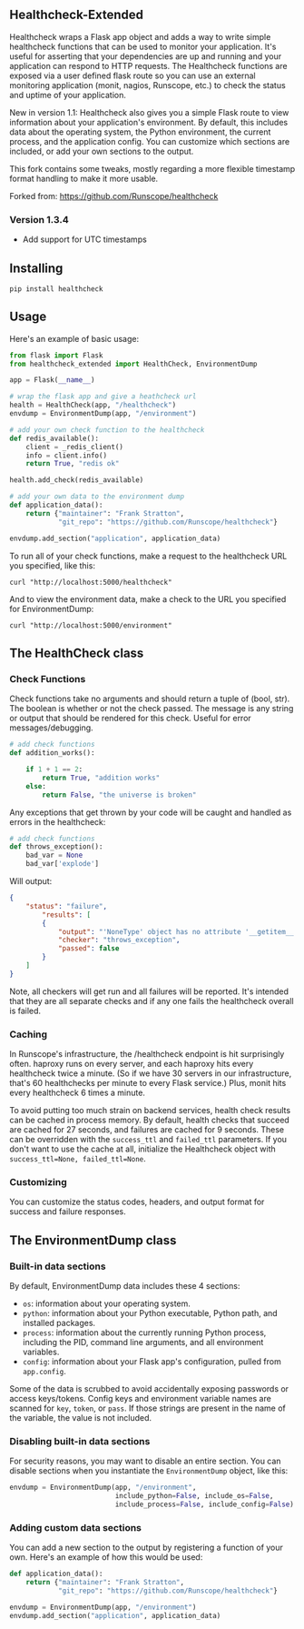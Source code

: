 Healthcheck-Extended
----------

Healthcheck wraps a Flask app object and adds a way to write simple healthcheck
functions that can be used to monitor your application. It's useful for
asserting that your dependencies are up and running and your application can
respond to HTTP requests. The Healthcheck functions are exposed via a user
defined flask route so you can use an external monitoring application (monit,
nagios, Runscope, etc.) to check the status and uptime of your application.

New in version 1.1: Healthcheck also gives you a simple Flask route to view
information about your application's environment. By default, this includes
data about the operating system, the Python environment, the current process,
and the application config. You can customize which sections are included, or
add your own sections to the output.

This fork contains some tweaks, mostly regarding a more flexible timestamp
format handling to make it more usable.

Forked from: https://github.com/Runscope/healthcheck

### Version 1.3.4
- Add support for UTC timestamps

## Installing

```
pip install healthcheck

```

## Usage

Here's an example of basic usage:

```python
from flask import Flask
from healthcheck_extended import HealthCheck, EnvironmentDump

app = Flask(__name__)

# wrap the flask app and give a heathcheck url
health = HealthCheck(app, "/healthcheck")
envdump = EnvironmentDump(app, "/environment")

# add your own check function to the healthcheck
def redis_available():
    client = _redis_client()
    info = client.info()
    return True, "redis ok"

health.add_check(redis_available)

# add your own data to the environment dump
def application_data():
	return {"maintainer": "Frank Stratton",
	        "git_repo": "https://github.com/Runscope/healthcheck"}

envdump.add_section("application", application_data)
```

To run all of your check functions, make a request to the healthcheck URL
you specified, like this:

```
curl "http://localhost:5000/healthcheck"
```

And to view the environment data, make a check to the URL you specified for
EnvironmentDump:

```
curl "http://localhost:5000/environment"
```

## The HealthCheck class

### Check Functions

Check functions take no arguments and should return a tuple of (bool, str).
The boolean is whether or not the check passed. The message is any string or
output that should be rendered for this check. Useful for error
messages/debugging.

```python
# add check functions
def addition_works():

	if 1 + 1 == 2:
		return True, "addition works"
	else:
		return False, "the universe is broken"
```

Any exceptions that get thrown by your code will be caught and handled as
errors in the healthcheck:

```python
# add check functions
def throws_exception():
	bad_var = None
	bad_var['explode']

```

Will output:

```json
{
	"status": "failure",
		"results": [
		{
			"output": "'NoneType' object has no attribute '__getitem__'",
			"checker": "throws_exception",
			"passed": false
		}
	]
}
```

Note, all checkers will get run and all failures will be reported. It's
intended that they are all separate checks and if any one fails the
healthcheck overall is failed.

### Caching

In Runscope's infrastructure, the /healthcheck endpoint is hit surprisingly
often. haproxy runs on every server, and each haproxy hits every healthcheck
twice a minute. (So if we have 30 servers in our infrastructure, that's 60
healthchecks per minute to every Flask service.) Plus, monit hits every
healthcheck 6 times a minute. 

To avoid putting too much strain on backend services, health check results can
be cached in process memory. By default, health checks that succeed are cached
for 27 seconds, and failures are cached for 9 seconds. These can be overridden
with the `success_ttl` and `failed_ttl` parameters. If you don't want to use
the cache at all, initialize the Healthcheck object with `success_ttl=None,
failed_ttl=None`.

### Customizing

You can customize the status codes, headers, and output format for success and
failure responses.

## The EnvironmentDump class

### Built-in data sections

By default, EnvironmentDump data includes these 4 sections:

* `os`: information about your operating system.
* `python`: information about your Python executable, Python path, and
installed packages.
* `process`: information about the currently running Python process, including
the PID, command line arguments, and all environment variables.
* `config`: information about your Flask app's configuration, pulled from
`app.config`.

Some of the data is scrubbed to avoid accidentally exposing passwords or access
keys/tokens. Config keys and environment variable names are scanned for `key`,
`token`, or `pass`. If those strings are present in the name of the variable,
the value is not included.

### Disabling built-in data sections

For security reasons, you may want to disable an entire section. You can
disable sections when you instantiate the `EnvironmentDump` object, like this:

```python
envdump = EnvironmentDump(app, "/environment",
                          include_python=False, include_os=False,
                          include_process=False, include_config=False)
```

### Adding custom data sections

You can add a new section to the output by registering a function of your own.
Here's an example of how this would be used:

```python
def application_data():
	return {"maintainer": "Frank Stratton",
	        "git_repo": "https://github.com/Runscope/healthcheck"}

envdump = EnvironmentDump(app, "/environment")
envdump.add_section("application", application_data)
```
